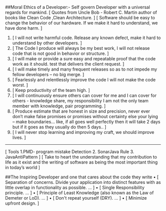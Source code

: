 
##Moral Ethics of a Developer:-  Self govern Developer with a universal regards for mankind.
[ Quotes from Uncle Bob -  Robert C. Martin author of books like Clean Code ,Clean Architecture. ]
[ Software should be easy to change the behavior of our hardware. If we make it hard to understand, we have done harm. ]
1. [ I will not write harmful code. Release any known defect, make it hard to understand by other developers. ]
2. [ The Code I produce will always be my best work, I will not release code that is not good in behavior or structure. ]
3. [ I will make or provide a sure easy and repeatable proof that the code work as it should. test that delivers the client request. ]
4. [ I will make timely and many frequent releases so as to not impede my fellow developers – no big merge. ]
5. [ Fearlessly and relentlessly improve the code I will not make the code worst. ]
6. [ Keep productivity of the team high. ]
7. [ I will continuously ensure others can cover for me and I can cover for others  - knowledge share, my responsibility I am not the only team member with knowledge, pair programming. ]
8. [ Produce estimate that are honest in size and precision, never ever don’t make false promises or promises without certainty else your lying – make boundaries… like, if all goes well perfectly then it will take 2 days but if it goes as they usually do then 5 days.. ]
9. [ I will never stop learning and improving my craft, we should improve lives. ]
__________________________________________________________________________________________________________________________
[ Tools  1.PMD- program mistake Detection   2. SonarJava  Rule  3. JavaAntiPattern ] 
[ Take to heart the understanding that my contribution to life as it exist and the writing of software as being the most important thing in today’s world ]

##The Inspiring Developer and one that cares about the code they write
• [	Separation of concerns. Divide your application into distinct features with as little overlap in functionality as possible. ... ]
• [	Single Responsibility principle. ... ]
• [	Principle of Least Knowledge (also known as the Law of Demeter or LoD). ... ] 
• [	Don't repeat yourself (DRY). ... ] 
• [	Minimize upfront design. ]
